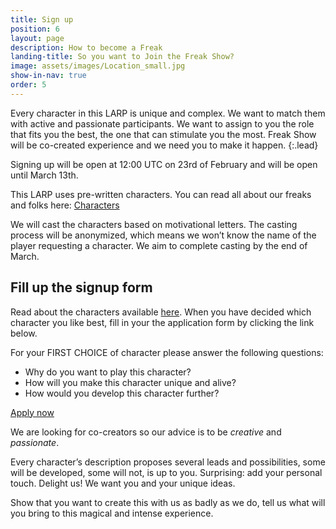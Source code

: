 ```yaml
---
title: Sign up
position: 6
layout: page
description: How to become a Freak
landing-title: So you want to Join the Freak Show?
image: assets/images/Location_small.jpg
show-in-nav: true
order: 5
---
```


Every character in this LARP is unique and complex. We want to match them with
active and passionate participants. We want to assign to you the role that fits you the best, the one
that can stimulate you the most. Freak Show will be co-created experience and we need you to make it happen.
{:.lead}

Signing up will be open at 12:00 UTC on 23rd of February and will be open until March 13th.

This LARP uses pre-written characters. You can read all about our freaks and folks here: [Characters](/characters.html)


We will cast the characters based on motivational letters. The casting process will be anonymized, which means we won’t know the name of the player requesting a character. We aim to complete casting by the end of March.

## Fill up the signup form

<div class="row">

<div class="6u 12u$(small)" markdown="1">

Read about the characters available <a href="/characters.html">here</a>. When you have decided which character you like best, fill in your the application form by clicking the link below.

For your FIRST CHOICE of character please answer the following questions:

- Why do you want to play this character?
- How will you make this character unique and alive?
- How would you develop this character further?

<a href="https://goo.gl/forms/mObwTqPF1eoIPVs92" target="_blank" class="button next scrolly">Apply now</a>

</div>
<div class="6u 12u$(small)">
<div class="box"  markdown="1">

We are looking for co-creators so our advice is to be _creative_ and _passionate_.

Every character’s description proposes several leads and possibilities, some will be developed, some will not, is up to you.
Surprising: add your personal touch. Delight us! We want you and your unique ideas.

Show that you want to create this with us as badly as we do, tell us what will you bring to this magical and intense experience.

</div>
</div>
</div>

